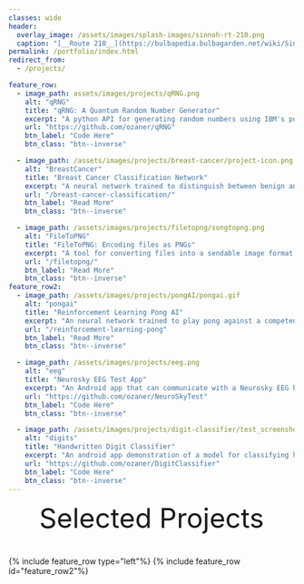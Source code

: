 ```yaml
---
classes: wide
header:
  overlay_image: /assets/images/splash-images/sinnoh-rt-210.png
  caption: "[__Route 210__](https://bulbapedia.bulbagarden.net/wiki/Sinnoh_Route_210) in Sinnoh"
permalink: /portfolio/index.html
redirect_from:
  - /projects/

feature_row:
  - image_path: assets/images/projects/qRNG.png
    alt: "qRNG"
    title: "qRNG: A Quantum Random Number Generator"
    excerpt: "A python API for generating random numbers using IBM's publically available quantum computers."
    url: "https://github.com/ozaner/qRNG"
    btn_label: "Code Here"
    btn_class: "btn--inverse"

  - image_path: /assets/images/projects/breast-cancer/project-icon.png
    alt: "BreastCancer"
    title: "Breast Cancer Classification Network"
    excerpt: "A neural network trained to distinguish between benign and malignant breast cancer cells with a ~90% accuracy."
    url: "/breast-cancer-classification/"
    btn_label: "Read More"
    btn_class: "btn--inverse"

  - image_path: /assets/images/projects/filetopng/songtopng.png
    alt: "FileToPNG"
    title: "FileToPNG: Encoding files as PNGs"
    excerpt: "A tool for converting files into a sendable image format. As it turns out, interesting aspects of the file can be gleaned by how its encoded form looks."
    url: "/filetopng/"
    btn_label: "Read More"
    btn_class: "btn--inverse"
feature_row2:
  - image_path: /assets/images/projects/pongAI/pongai.gif
    alt: "pongai"
    title: "Reinforcement Learning Pong AI"
    excerpt: "An neural network trained to play pong against a competent bot. While not perfect, with enough training it's win rate approaches ~90%."
    url: "/reinforcement-learning-pong"
    btn_label: "Read More"
    btn_class: "btn--inverse"

  - image_path: /assets/images/projects/eeg.png
    alt: "eeg"
    title: "Neurosky EEG Test App"
    excerpt: "An Android app that can communicate with a Neurosky EEG headset via bluetooth, allowing the user to output a CSV of their brainwaves at different key frequencies over time."
    url: "https://github.com/ozaner/NeuroSkyTest"
    btn_label: "Code Here"
    btn_class: "btn--inverse"

  - image_path: /assets/images/projects/digit-classifier/test_screenshots.png
    alt: "digits"
    title: "Handwritten Digit Classifier"
    excerpt: "An android app demonstration of a model for classifying handwritten digits (0-9) using a convolutional neural network made in TensorFlow. It was trained on the [MNIST Dataset](http://yann.lecun.com/exdb/mnist/) on about 1,000,000 examples. You can find the model [here](https://github.com/ozaner/NeuralNetworks/blob/master/src/MNIST/conv/mnist_convolutional.py)."
    url: "https://github.com/ozaner/DigitClassifier"
    btn_label: "Code Here"
    btn_class: "btn--inverse"
---
```


<div style="margin-bottom:1cm" align="center"><font size="55">Selected Projects</font></div>

{% include feature_row type="left"%}
{% include feature_row id="feature_row2"%}
